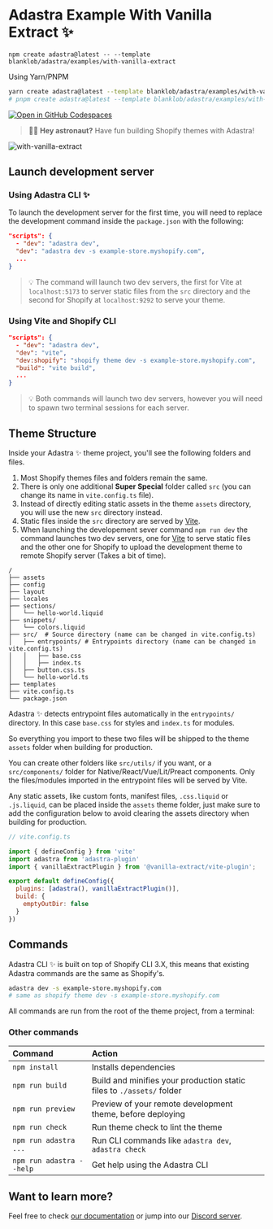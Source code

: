 # Adastra Example With Vanilla Extract ✨

```shell
npm create adastra@latest -- --template blanklob/adastra/examples/with-vanilla-extract
```

Using Yarn/PNPM

```bash
yarn create adastra@latest --template blanklob/adastra/examples/with-vanilla-extract
# pnpm create adastra@latest --template blanklob/adastra/examples/with-vanilla-extract
```

[![Open in GitHub Codespaces](https://github.com/codespaces/badge.svg)](https://github.com/codespaces/new?hide_repo_select=true&ref=main&repo=603560480)

> 🧑‍🚀 **Hey astronaut?** Have fun building Shopify themes with Adastra!

![with-vanilla-extract](https://raw.githubusercontent.com/blanklob/adastra/main/.github/assets/minimal-template-banner.png)

## Launch development server

### Using Adastra CLI ✨

To launch the development server for the first time, you will need to replace the development command inside the `package.json` with the following:

```json
"scripts": {
  - "dev": "adastra dev",
  "dev": "adastra dev -s example-store.myshopify.com",
  ...
}
```

> 💡 The command will launch two dev servers, the first for Vite at `localhost:5173` to server static files from the `src` directory and the second for Shopify at `localhost:9292` to serve your theme.

### Using Vite and Shopify CLI

```json
"scripts": {
  - "dev": "adastra dev",
  "dev": "vite",
  "dev:shopify": "shopify theme dev -s example-store.myshopify.com",
  "build": "vite build",
  ...
}
```

> 💡 Both commands will launch two dev servers, however you will need to spawn two terminal sessions for each server.

## Theme Structure

Inside your Adastra ✨ theme project, you'll see the following folders and files.

1. Most Shopify themes files and folders remain the same.
2. There is only one additional **Super Special** folder called `src` (you can change its name in `vite.config.ts` file).
3. Instead of directly editing static assets in the theme `assets` directory, you will use the new `src` directory instead.
4. Static files inside the `src` directory are served by [Vite](https://vitejs.dev).
5. When launching the developement sever command `npm run dev` the command launches two dev servers, one for [Vite](https://vitejs.dev) to serve static files and the other one for Shopify to upload the development theme to remote Shopify server (Takes a bit of time).

```shell
/
├── assets
├── config
├── layout
├── locales
├── sections/
│   └── hello-world.liquid
├── snippets/
│   └── colors.liquid
├── src/  # Source directory (name can be changed in vite.config.ts)
│   ├── entrypoints/ # Entrypoints directory (name can be changed in vite.config.ts)
│   │   ├── base.css
│   │   ├── index.ts
│   ├── button.css.ts
│   └── hello-world.ts
├── templates
├── vite.config.ts
└── package.json
```

Adastra ✨ detects entrypoint files automatically in the `entrypoints/` directory. In this case `base.css` for styles and `index.ts` for modules.

So everything you import to these two files will be shipped to the theme `assets` folder when building for production.

You can create other folders like `src/utils/` if you want, or a `src/components/` folder for Native/React/Vue/Lit/Preact components. Only the files/modules imported in the entrypoint files will be served by Vite.

Any static assets, like custom fonts, manifest files, `.css.liquid` or `.js.liquid`, can be placed inside the `assets` theme folder, just make sure to add the configuration below to avoid clearing the assets directory when building for production.

```js
// vite.config.ts

import { defineConfig } from 'vite'
import adastra from 'adastra-plugin'
import { vanillaExtractPlugin } from '@vanilla-extract/vite-plugin';

export default defineConfig({
  plugins: [adastra(), vanillaExtractPlugin()],
  build: {
    emptyOutDir: false
  }
})
```

## Commands

Adastra CLI ✨ is built on top of Shopify CLI 3.X, this means that existing Adastra commands are the same as Shopify's.

```bash
adastra dev -s example-store.myshopify.com
# same as shopify theme dev -s example-store.myshopify.com
```

All commands are run from the root of the theme project, from a terminal:

### Other commands

| Command                | Action                                           |
| :--------------------- | :----------------------------------------------- |
| `npm install`          | Installs dependencies                            |
| `npm run build`        | Build and minifies your production static files to `./assets/` folder |
| `npm run preview`      | Preview of your remote development theme, before deploying |
| `npm run check`        | Run theme check to lint the theme |
| `npm run adastra ...`    | Run CLI commands like `adastra dev`, `adastra check` |
| `npm run adastra --help` | Get help using the Adastra CLI |

## Want to learn more?

Feel free to check [our documentation](https://docs.blanklob.com) or jump into our [Discord server](https://help.blanklob.com).
